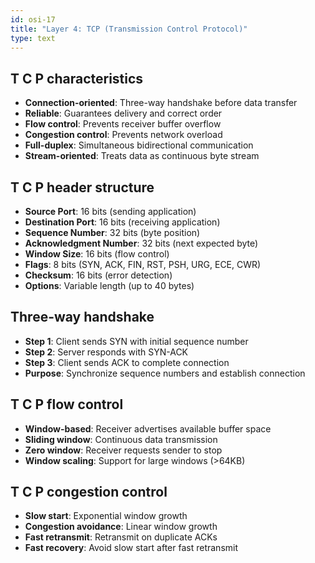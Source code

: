 ```yaml
---
id: osi-17
title: "Layer 4: TCP (Transmission Control Protocol)"
type: text
---
```



## T C P characteristics

- **Connection-oriented**: Three-way handshake before data transfer
- **Reliable**: Guarantees delivery and correct order
- **Flow control**: Prevents receiver buffer overflow
- **Congestion control**: Prevents network overload
- **Full-duplex**: Simultaneous bidirectional communication
- **Stream-oriented**: Treats data as continuous byte stream

## T C P header structure

- **Source Port**: 16 bits (sending application)
- **Destination Port**: 16 bits (receiving application)
- **Sequence Number**: 32 bits (byte position)
- **Acknowledgment Number**: 32 bits (next expected byte)
- **Window Size**: 16 bits (flow control)
- **Flags**: 8 bits (SYN, ACK, FIN, RST, PSH, URG, ECE, CWR)
- **Checksum**: 16 bits (error detection)
- **Options**: Variable length (up to 40 bytes)

## Three-way handshake

- **Step 1**: Client sends SYN with initial sequence number
- **Step 2**: Server responds with SYN-ACK
- **Step 3**: Client sends ACK to complete connection
- **Purpose**: Synchronize sequence numbers and establish connection

## T C P flow control

- **Window-based**: Receiver advertises available buffer space
- **Sliding window**: Continuous data transmission
- **Zero window**: Receiver requests sender to stop
- **Window scaling**: Support for large windows (>64KB)

## T C P congestion control

- **Slow start**: Exponential window growth
- **Congestion avoidance**: Linear window growth
- **Fast retransmit**: Retransmit on duplicate ACKs
- **Fast recovery**: Avoid slow start after fast retransmit